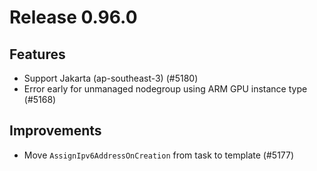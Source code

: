 # Release 0.96.0

## Features

- Support Jakarta (ap-southeast-3) (#5180)
- Error early for unmanaged nodegroup using ARM GPU instance type (#5168)

## Improvements

- Move `AssignIpv6AddressOnCreation` from task to template (#5177)
